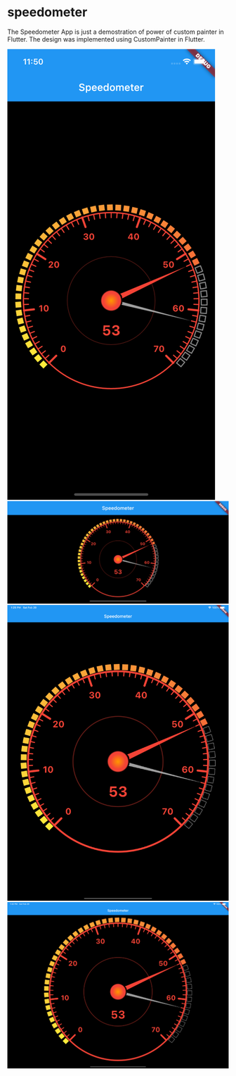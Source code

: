 # speedometer

The Speedometer App is just a demostration of power of custom painter in Flutter. The design was implemented using CustomPainter in Flutter.


![alt text](https://github.com/Aanu1995/Layout-and-Painting-in-Flutter/blob/master/2.0%20Intermediate/speedometer/1.png?raw=true)
![alt text](https://github.com/Aanu1995/Layout-and-Painting-in-Flutter/blob/master/2.0%20Intermediate/speedometer/2.png?raw=true)
![alt text](https://github.com/Aanu1995/Layout-and-Painting-in-Flutter/blob/master/2.0%20Intermediate/speedometer/3.png?raw=true)
![alt text](https://github.com/Aanu1995/Layout-and-Painting-in-Flutter/blob/master/2.0%20Intermediate/speedometer/4.png?raw=true)
